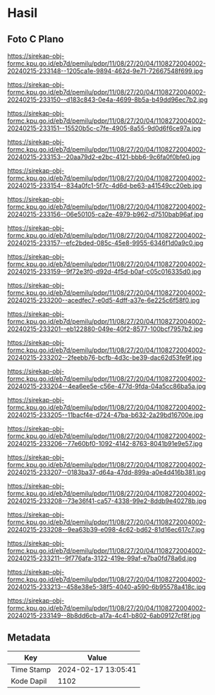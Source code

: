 # Hasil

## Foto C Plano

https://sirekap-obj-formc.kpu.go.id/eb7d/pemilu/pdpr/11/08/27/20/04/1108272004002-20240215-233148--1205ca1e-9894-462d-9e71-72667548f699.jpg

https://sirekap-obj-formc.kpu.go.id/eb7d/pemilu/pdpr/11/08/27/20/04/1108272004002-20240215-233150--d183c843-0e4a-4699-8b5a-b49dd96ec7b2.jpg

https://sirekap-obj-formc.kpu.go.id/eb7d/pemilu/pdpr/11/08/27/20/04/1108272004002-20240215-233151--15520b5c-c7fe-4905-8a55-9d0d6f6ce97a.jpg

https://sirekap-obj-formc.kpu.go.id/eb7d/pemilu/pdpr/11/08/27/20/04/1108272004002-20240215-233153--20aa79d2-e2bc-4121-bbb6-9c6fa0f0bfe0.jpg

https://sirekap-obj-formc.kpu.go.id/eb7d/pemilu/pdpr/11/08/27/20/04/1108272004002-20240215-233154--834a0fc1-5f7c-4d6d-be63-a41549cc20eb.jpg

https://sirekap-obj-formc.kpu.go.id/eb7d/pemilu/pdpr/11/08/27/20/04/1108272004002-20240215-233156--06e50105-ca2e-4979-b962-d7510bab96af.jpg

https://sirekap-obj-formc.kpu.go.id/eb7d/pemilu/pdpr/11/08/27/20/04/1108272004002-20240215-233157--efc2bded-085c-45e8-9955-6346f1d0a9c0.jpg

https://sirekap-obj-formc.kpu.go.id/eb7d/pemilu/pdpr/11/08/27/20/04/1108272004002-20240215-233159--9f72e3f0-d92d-4f5d-b0af-c05c016335d0.jpg

https://sirekap-obj-formc.kpu.go.id/eb7d/pemilu/pdpr/11/08/27/20/04/1108272004002-20240215-233200--acedfec7-e0d5-4dff-a37e-6e225c6f58f0.jpg

https://sirekap-obj-formc.kpu.go.id/eb7d/pemilu/pdpr/11/08/27/20/04/1108272004002-20240215-233201--eb122880-049e-40f2-8577-100bcf7957b2.jpg

https://sirekap-obj-formc.kpu.go.id/eb7d/pemilu/pdpr/11/08/27/20/04/1108272004002-20240215-233202--2feebb76-bcfb-4d3c-be39-dac62d53fe9f.jpg

https://sirekap-obj-formc.kpu.go.id/eb7d/pemilu/pdpr/11/08/27/20/04/1108272004002-20240215-233204--4ea6ee5e-c56e-477d-9fda-04a5cc86ba5a.jpg

https://sirekap-obj-formc.kpu.go.id/eb7d/pemilu/pdpr/11/08/27/20/04/1108272004002-20240215-233205--11bacf4e-d724-47ba-b632-2a29bd16700e.jpg

https://sirekap-obj-formc.kpu.go.id/eb7d/pemilu/pdpr/11/08/27/20/04/1108272004002-20240215-233206--77e60bf0-1092-4142-8763-8041b91e9e57.jpg

https://sirekap-obj-formc.kpu.go.id/eb7d/pemilu/pdpr/11/08/27/20/04/1108272004002-20240215-233207--0183ba37-d64a-47dd-899a-a0e4d416b381.jpg

https://sirekap-obj-formc.kpu.go.id/eb7d/pemilu/pdpr/11/08/27/20/04/1108272004002-20240215-233208--73e36f41-ca57-4338-99e2-8ddb9e40278b.jpg

https://sirekap-obj-formc.kpu.go.id/eb7d/pemilu/pdpr/11/08/27/20/04/1108272004002-20240215-233208--9ea63b39-e098-4c62-bd62-81d16ec617c7.jpg

https://sirekap-obj-formc.kpu.go.id/eb7d/pemilu/pdpr/11/08/27/20/04/1108272004002-20240215-233211--9f776afa-3122-419e-99af-e7ba0fd78a6d.jpg

https://sirekap-obj-formc.kpu.go.id/eb7d/pemilu/pdpr/11/08/27/20/04/1108272004002-20240215-233213--458e38e5-38f5-4040-a590-6b95578a418c.jpg

https://sirekap-obj-formc.kpu.go.id/eb7d/pemilu/pdpr/11/08/27/20/04/1108272004002-20240215-233149--8b8dd6cb-a17a-4c41-b802-6ab09127cf8f.jpg


## Metadata

| Key        | Value               |
| ---------- | ------------------- |
| Time Stamp | 2024-02-17 13:05:41 |
| Kode Dapil | 1102                |




